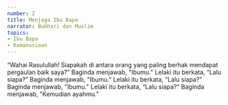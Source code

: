 ```yaml
---
number: 2
title: Menjaga Ibu Bapa
narrator: Bukhari dan Muslim
topics:
- Ibu Bapa
- Kemanusiaan
---
```


“Wahai Rasulullah! Siapakah di antara orang yang paling berhak mendapat pergaulan baik saya?”
Baginda menjawab, "Ibumu."
Lelaki itu berkata, “Lalu siapa?” Baginda menjawab, "Ibumu."
Lelaki itu berkata, “Lalu siapa?” Baginda menjawab, "Ibumu."
Lelaki itu berkata, “Lalu siapa?” Baginda menjawab, "Kemudian ayahmu."
